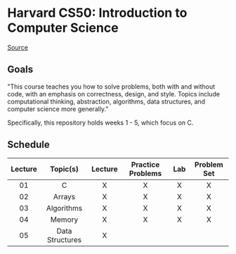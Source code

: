 # Harvard CS50: Introduction to Computer Science

[Source](https://cs50.harvard.edu/x/2023/)

## Goals

"This course teaches you how to solve problems, both with and without code, with an emphasis on correctness, design, and style. Topics include computational thinking, abstraction, algorithms, data structures, and computer science more generally."

Specifically, this repository holds weeks 1 - 5, which focus on C.

## Schedule

| Lecture | Topic(s)        | Lecture | Practice Problems | Lab | Problem Set |
|:-------:|:---------------:|:-------:|:-----------------:|:---:|:-----------:|
| 01      | C               | X       | X                 | X   | X           |
| 02      | Arrays          | X       | X                 | X   | X           |
| 03      | Algorithms      | X       | X                 | X   | X           |
| 04      | Memory          | X       | X                 | X   | X           |
| 05      | Data Structures | X       |                   |     |             |
